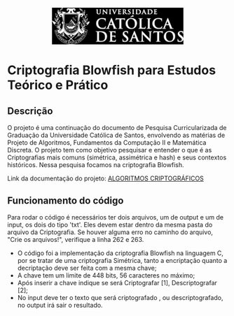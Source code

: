 <p align="center">
  <img src="./images.png" alt="UNISANTOS" width="300" />
</p>

# Criptografia Blowfish para Estudos Teórico e Prático

## Descrição
O projeto é uma continuação do documento de Pesquisa Curricularizada de Graduação da Universidade Católica de Santos, envolvendo as matérias de Projeto de Algoritmos, Fundamentos da Computação II e Matemática Discreta. O projeto tem como objetivo pesquisar e entender o que é as Criptografias mais comuns (simétrica, assimétrica e hash) e seus contextos históricos. Nessa pesquisa focamos na criptografia Blowfish.

Link da documentação do projeto: [ALGORITMOS CRIPTOGRÁFICOS](https://docs.google.com/document/d/1eKZlc-bICpO1CRryWhqmSZMKzea8nvtQ/edit?usp=sharing&ouid=106154299811612627140&rtpof=true&sd=true)

## Funcionamento do código
Para rodar o código é necessários ter dois arquivos, um de output e um de input, os dois do tipo 'txt'. Eles devem estar dentro da mesma pasta do arquivo da Criptografia. Se houver alguma erro no caminho do arquivo, "Crie os arquivos!", verifique a linha 262 e 263.

- O código foi a implementação da criptografia Blowfish na linguagem C, por se tratar de uma criptografia Simétrica, tanto a encriptação quanto a decriptação deve ser feita com a mesma chave;
- A chave tem um limite de 448 bits, 56 caracteres no máximo;
- Após inserir a chave indique se será Criptografar [1], Descriptografar [2];
- No input deve ter o texto que será criptografado , ou descriptografado, no output irá sair o resultado.